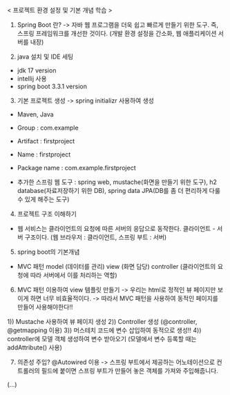 < 프로젝트 환경 설정 및 기본 개념 학습 >

1. Spring Boot 란?
-> 자바 웹 프로그램을 더욱 쉽고 빠르게 만들기 위한 도구. 즉, 스프링 프레임워크를 개선한 것이다.
(개발 환경 설정을 간소화, 웹 애플리케이션 서버를 내장)

2. java 설치 및 IDE 세팅
- jdk 17 version
- intellij 사용
- spring boot 3.3.1 version

3. 기본 프로젝트 생성
-> spring initializr 사용하여 생성

- Maven, Java
- Group : com.example
- Artifact : firstproject
- Name : firstproject
- Package name : com.example.firstproject

- 추가한 스프링 웹 도구 : spring web, mustache(화면을 만들기 위한 도구), h2 database(자료저장하기 위한 DB), spring data JPA(DB를 좀 더 편리하게 다룰 수 있게 해주는 도구)

4. 프로젝트 구조 이해하기
- 웹 서비스는 클라이언트의 요청에 따른 서버의 응답으로 동작한다.
클라이언트 - 서버 구조이다. (웹 브라우저 : 클라이언트, 스프링 부트 : 서버)

5. spring boot의 기본개념
- MVC 패턴
model (데이터를 관리)
view (화면 담당)
controller (클라이언트의 요청에 따라 서버에서 이를 처리하는 역할)

6. MVC 패턴 이용하여 view 템플릿 만들기
-> 우리는 html로 정적인 뷰 페이지만 보이게 하면 너무 비효율적이다.
-> 따라서 MVC 패턴을 사용하여 동적인 페이지를 만들어 사용해야한다!!

1)) Mustache 사용하여 뷰 페이지 생성
2)) Controller 생성 (@controller, @getmapping 이용)
3)) 머스테치 코드에 변수 삽입하여 동적으로 생성!!
4)) controller에 모델 객체 생성하여 변수 받아오기 (모델에서 변수 등록할 때는 addAttribute() 사용)

7. 의존성 주입?
@Autowired 이용
-> 스프링 부트에서 제공하는 어노테이션으로 컨트롤러의 필드에 붙이면 스프링 부트가 만들어 놓은 객체를 가져와 주입해줍니다.

(...)
